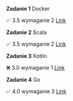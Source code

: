 **Zadanie 1** Docker

:white_check_mark: 3.5 wymaganie 2 [Link](https://github.com/damianbarszcz/ebiznes/tree/main/zadanie-1)


**Zadanie 2** Scala

:white_check_mark: 3.5 wymaganie 2 [Link](https://github.com/damianbarszcz/ebiznes/tree/main/zadanie-2)

**Zadanie 3** Kotlin

:x: 3.0 wymaganie 1 [Link](https://github.com/damianbarszcz/ebiznes/tree/main/zadanie-3)

**Zadanie 4** Go

:white_check_mark: 4.0 wymaganie 3 [Link](https://github.com/damianbarszcz/ebiznes/tree/main/zadanie-4)


